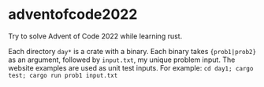 # adventofcode2022
Try to solve Advent of Code 2022 while learning rust.

Each directory `day*` is a crate with a binary.
Each binary takes `{prob1|prob2}` as an argument, followed by `input.txt`, my unique problem input.
The website examples are used as unit test inputs.
For example: `cd day1; cargo test; cargo run prob1 input.txt`
